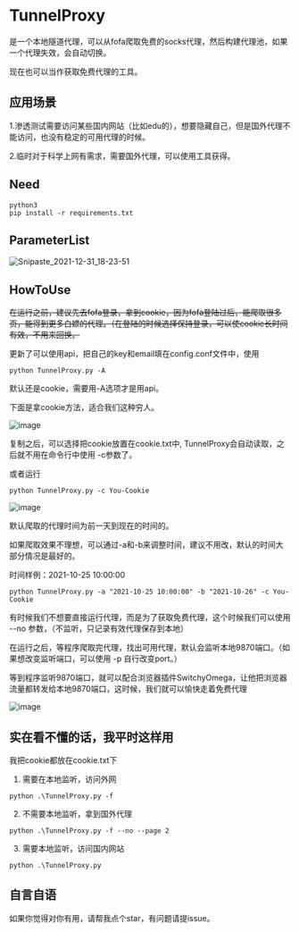 # TunnelProxy

是一个本地隧道代理，可以从fofa爬取免费的socks代理，然后构建代理池，如果一个代理失效，会自动切换。

现在也可以当作获取免费代理的工具。

## 应用场景

1.渗透测试需要访问某些国内网站（比如edu的），想要隐藏自己，但是国外代理不能访问，也没有稳定的可用代理的时候。

2.临时对于科学上网有需求，需要国外代理，可以使用工具获得。

## Need

```
python3
pip install -r requirements.txt
```

## ParameterList

![Snipaste_2021-12-31_18-23-51](https://user-images.githubusercontent.com/73213935/147818127-2aeedc21-184b-458e-a2b0-77f8826e2fc7.png)


## HowToUse

~~在运行之前，建议先去fofa登录，拿到cookie，因为fofa登陆过后，能爬取很多页，能得到更多白嫖的代理。（在登陆的时候选择保持登录，可以使cookie长时间有效，不用来回换。~~

更新了可以使用api，把自己的key和email填在config.conf文件中，使用

```
python TunnelProxy.py -A
```


默认还是cookie，需要用-A选项才是用api。

下面是拿cookie方法，适合我们这种穷人。

![image](https://github.com/urdr-gungnir/TunnelProxy/blob/main/img/Snipaste_2021-10-26_22-36-39.png)

复制之后，可以选择把cookie放置在cookie.txt中, TunnelProxy会自动读取，之后就不用在命令行中使用 -c参数了。

或者运行

```
python TunnelProxy.py -c You-Cookie
```

![image](https://github.com/urdr-gungnir/TunnelProxy/blob/main/img/Snipaste_2021-10-26_22-24-04.png)

默认爬取的代理时间为前一天到现在的时间的。

如果爬取效果不理想，可以通过-a和-b来调整时间，建议不用改，默认的时间大部分情况是最好的。

时间样例：2021-10-25 10:00:00

```
python TunnelProxy.py -a "2021-10-25 10:00:00" -b "2021-10-26" -c You-Cookie
```

有时候我们不想要直接运行代理，而是为了获取免费代理，这个时候我们可以使用 --no 参数，（不监听，只记录有效代理保存到本地）

在运行之后，等程序爬取完代理，找出可用代理，默认会监听本地9870端口。（如果想改变监听端口，可以使用 -p 自行改变port。）

等到程序监听9870端口，就可以配合浏览器插件SwitchyOmega，让他把浏览器流量都转发给本地9870端口，这时候，我们就可以愉快走着免费代理

![image](https://github.com/urdr-gungnir/TunnelProxy/blob/main/img/Snipaste_2021-10-26_22-50-04.png)



## 实在看不懂的话，我平时这样用

我把cookie都放在cookie.txt下

1. 需要在本地监听，访问外网

```
python .\TunnelProxy.py -f
```

2. 不需要本地监听，拿到国外代理

```
python .\TunnelProxy.py -f --no --page 2
```

3. 需要本地监听，访问国内网站

```
python .\TunnelProxy.py
```



## 自言自语

如果你觉得对你有用，请帮我点个star，有问题请提issue。


